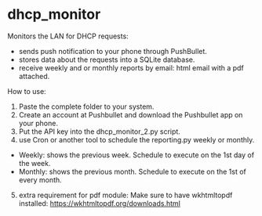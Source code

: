 # dhcp_monitor
Monitors the LAN for DHCP requests: 

- sends push notification to your phone through PushBullet.
- stores data about the requests into a SQLite database.
- receive weekly and or monthly reports by email: html email with a pdf attached.

How to use:
1. Paste the complete folder to your system.
2. Create an account at Pushbullet and download the Pushbullet app on your phone.
3. Put the API key into the dhcp_monitor_2.py script.
4. use Cron or another tool to schedule the reporting.py weekly or monthly.
  - Weekly: shows the previous week. Schedule to execute on the 1st day of the week.
  - Monthly: shows the previous month. Schedule to execute on the 1st of every month.
5. extra requirement for pdf module: 
   Make sure to have wkhtmltopdf installed:
   https://wkhtmltopdf.org/downloads.html
